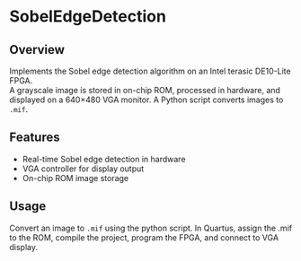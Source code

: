 # SobelEdgeDetection

## Overview
Implements the Sobel edge detection algorithm on an Intel terasic DE10-Lite FPGA.  
A grayscale image is stored in on-chip ROM, processed in hardware, and displayed on a 640×480 VGA monitor. A Python script converts images to `.mif`.

## Features
- Real-time Sobel edge detection in hardware  
- VGA controller for display output
- On-chip ROM image storage

## Usage
Convert an image to `.mif` using the python script.
In Quartus, assign the .mif to the ROM, compile the project, program the FPGA, and connect to VGA display.
